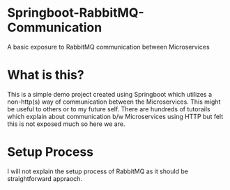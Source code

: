 # Springboot-RabbitMQ-Communication
A basic exposure to RabbitMQ communication between Microservices

# What is this?
This is a simple demo project created using Springboot which utilizes a non-http(s) way of communication between the Microservices. This might be useful to others or to my future self. There are hundreds of tutorails which explain about communication b/w Microservices using HTTP but felt this is not exposed much so here we are.

# Setup Process
I will not explain the setup process of RabbitMQ as it should be straightforward appraoch.
